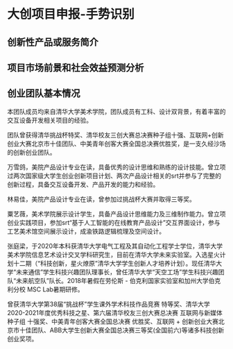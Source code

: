 # 大创项目申报-手势识别



## 创新性产品或服务简介



## 项目市场前景和社会效益预测分析



## 创业团队基本情况

本团队成员均来自清华大学美术学院，团队成员有工科、设计双背景，有着丰富的交互设备开发相关项目的经验。

团队曾获得清华挑战杯特奖、清华校友三创大赛总决赛种子组十强、互联网+创新创业大赛北京市十佳团队、中美青年创客大赛全国总决赛优胜奖，是一支久经沙场的创新创业团队。

万雪鸽，美院产品设计专业在读，具备优秀的设计思维和熟练的设计技能。曾立项过两次国家级大学生创业创新项目计划、两次产品设计相关的srt并参与了完整的创新过程，具备交互设备开发、产品开发的能力和经验。

林易佳，美院产品设计专业在读，曾参加过挑战杯大赛并取得三等奖。

粟艺薇，美术学院展示设计学生，具备产品设计思维能力及三维制作能力。曾立项创业实践项目，参加srt“基于人工智能的在线教育产品设计”交互界面设计，参与工艺美术馆空间展示设计，成渝铁路逻辑梳理及空间设计。

张庭梁，于2020年本科获清华大学电气工程及其自动化工程学士学位，清华大学美术学院信息艺术设计交叉学科研究生，目前在清华大学未来实验室。入选星火计划十二期（“科技创新，星火燎原”清华大学学生创新人才培养计划）。现任清华大学“未来通信”学生科技兴趣团队理事长，曾任清华大学“天空工场”学生科技兴趣团队“未来航空队”队长。2018年暑假在劳伦斯 - 伯克利国家实验室和加州大学伯克利分校 MSC Lab暑期研修。

曾获清华大学第38届“挑战杯”学生课外学术科技作品竞赛 特等奖、清华大学2020-2021年度优秀科技之星、第六届清华校友三创大赛总决赛 互联网与新媒体 种子组 十强奖、中美青年创客大赛全国总决赛 优胜奖、互联网 + 创新创业大赛北京市十佳团队、ABB大学生创新大赛全国总决赛三等奖(全国前六)等诸多科技创新创业奖项。